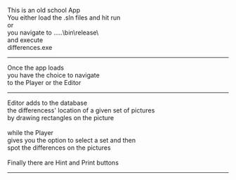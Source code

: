 This is an old school App </br>
You either load the .sln files and hit run</br>
or</br>
you navigate to .....\bin\release\ </br>
and execute </br>
differences.exe</br>
<hr>
Once the app loads</br>
you have the choice to navigate</br>
to the Player or the Editor</br>
<hr>
Editor adds to the database</br>
the differencess' location of a given set of pictures</br>
by drawing rectangles on the picture</br>
</br>
while the Player</br>
gives you the option to select a set and then</br>
spot the differences on the pictures</br>
</br>
Finally there are Hint and Print buttons</br>
<hr>
